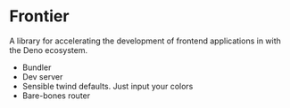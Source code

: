 # Frontier

A library for accelerating the development of frontend applications in with the Deno ecosystem.

- Bundler
- Dev server
- Sensible twind defaults. Just input your colors
- Bare-bones router
